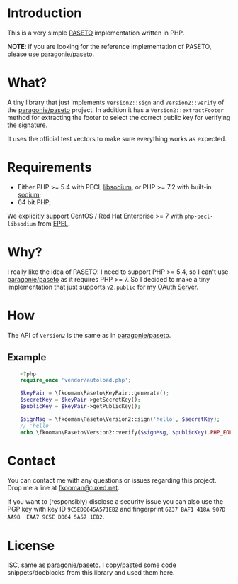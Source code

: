 # Introduction

This is a very simple [PASETO](https://paseto.io/rfc/) implementation written
in PHP.

**NOTE**: if you are looking for the reference implementation of PASETO, please 
use [paragonie/paseto](https://github.com/paragonie/paseto).

# What?

A tiny library that just implements `Version2::sign` and `Version2::verify` of 
the [paragonie/paseto](https://github.com/paragonie/paseto) project. In 
addition it has a `Version2::extractFooter` method for extracting the footer 
to select the correct public key for verifying the signature.

It uses the official test vectors to make sure everything works as expected.

# Requirements

- Either PHP >= 5.4 with PECL 
  [libsodium](https://pecl.php.net/package/libsodium), or PHP >= 7.2 with 
  built-in [sodium](https://secure.php.net/sodium);
- 64 bit PHP;

We explicitly support CentOS / Red Hat Enterprise >= 7 with 
`php-pecl-libsodium` from [EPEL](https://fedoraproject.org/wiki/EPEL).

# Why?

I really like the idea of PASETO! I need to support PHP >= 5.4, so I can't use
[paragonie/paseto](https://github.com/paragonie/paseto) as it requires 
PHP >= 7. So I decided to make a tiny implementation that just supports 
`v2.public` for my 
[OAuth Server](https://git.tuxed.net/fkooman/php-oauth2-server).

# How 

The API of `Version2` is the same as in 
[paragonie/paseto](https://github.com/paragonie/paseto).

## Example 

```php
    <?php
    require_once 'vendor/autoload.php';

    $keyPair = \fkooman\Paseto\KeyPair::generate();
    $secretKey = $keyPair->getSecretKey();
    $publicKey = $keyPair->getPublicKey();

    $signMsg = \fkooman\Paseto\Version2::sign('hello', $secretKey);
    // 'hello'
    echo \fkooman\Paseto\Version2::verify($signMsg, $publicKey).PHP_EOL;
```

# Contact

You can contact me with any questions or issues regarding this project. Drop
me a line at [fkooman@tuxed.net](mailto:fkooman@tuxed.net).

If you want to (responsibly) disclose a security issue you can also use the
PGP key with key ID `9C5EDD645A571EB2` and fingerprint
`6237 BAF1 418A 907D AA98  EAA7 9C5E DD64 5A57 1EB2`.

# License 

ISC, same as [paragonie/paseto](https://github.com/paragonie/paseto). I 
copy/pasted some code snippets/docblocks from this library and used them here.
